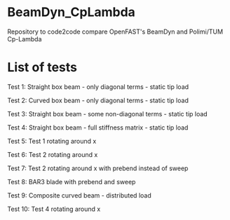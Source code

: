 # BeamDyn_CpLambda
Repository to code2code compare OpenFAST's BeamDyn and Polimi/TUM Cp-Lambda

# List of tests

Test 1: Straight box beam - only diagonal terms - static tip load

Test 2: Curved box beam - only diagonal terms - static tip load

Test 3: Straight box beam - some non-diagonal terms - static tip load

Test 4: Straight box beam - full stiffness matrix - static tip load

Test 5: Test 1 rotating around x

Test 6: Test 2 rotating around x

Test 7: Test 2 rotating around x with prebend instead of sweep

Test 8: BAR3 blade with prebend and sweep

Test 9: Composite curved beam - distributed load

Test 10: Test 4 rotating around x